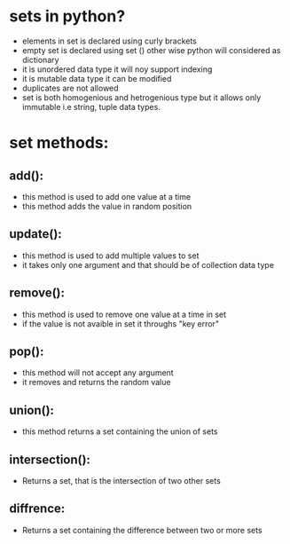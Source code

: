 # sets in python?
- elements in set is declared using curly brackets
- empty set is declared using set () other wise python will considered as dictionary
- it is unordered data type it will noy support indexing
- it is mutable data type it can be modified
- duplicates are not allowed
- set is both homogenious and hetrogenious type but it allows only immutable i.e string, tuple data types.
# set methods:
## add():
- this method is used to add one value at a time
- this method adds the value in random position
## update():
- this method is used to add multiple values to set
- it takes only one argument and that should be of collection data type
## remove():
- this method is used to remove one value at a time in set
- if the value is not avaible in set it throughs "key error"
## pop():
- this method will not accept any argument 
- it removes and returns the random value
## union():
- this method returns a set containing the union of sets 
## intersection():
- Returns a set, that is the intersection of two other sets
## diffrence:
- Returns a set containing the difference between two or more sets


